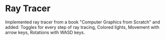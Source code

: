 # Ray Tracer
Implemented ray tracer from a book "Computer Graphics from Scratch" and added:
Toggles for every step of ray tracing,
Colored lights,
Movement with arrow keys,
Rotations with WASD keys.
